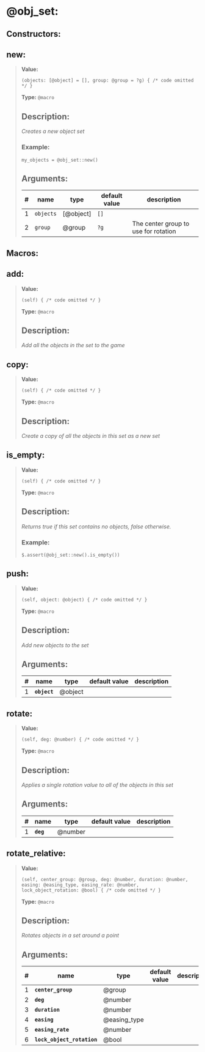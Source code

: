   
# **@obj_set**: 
 
## Constructors:

## **new**:

> **Value:** 
>```spwn
>(objects: [@object] = [], group: @group = ?g) { /* code omitted */ }
>``` 
>**Type:** `@macro` 
>## Description: 
> _Creates a new object set_
>### Example: 
>```spwn
> my_objects = @obj_set::new()
>```
>## Arguments:
>
>| # | name | type | default value | description |
>| - | ---- | ---- | ------------- | ----------- |
>| 1 | `objects` | [@object] | `[]` | |
>| 2 | `group` | @group | `?g` |The center group to use for rotation |
>

## Macros:

## **add**:

> **Value:** 
>```spwn
>(self) { /* code omitted */ }
>``` 
>**Type:** `@macro` 
>## Description: 
> _Add all the objects in the set to the game_
>

## **copy**:

> **Value:** 
>```spwn
>(self) { /* code omitted */ }
>``` 
>**Type:** `@macro` 
>## Description: 
> _Create a copy of all the objects in this set as a new set_
>

## **is\_empty**:

> **Value:** 
>```spwn
>(self) { /* code omitted */ }
>``` 
>**Type:** `@macro` 
>## Description: 
> _Returns true if this set contains no objects, false otherwise._
>### Example: 
>```spwn
> $.assert(@obj_set::new().is_empty())
>```
>

## **push**:

> **Value:** 
>```spwn
>(self, object: @object) { /* code omitted */ }
>``` 
>**Type:** `@macro` 
>## Description: 
> _Add new objects to the set_
>## Arguments:
>
>| # | name | type | default value | description |
>| - | ---- | ---- | ------------- | ----------- |
>| 1 | **`object`** | @object | | |
>

## **rotate**:

> **Value:** 
>```spwn
>(self, deg: @number) { /* code omitted */ }
>``` 
>**Type:** `@macro` 
>## Description: 
> _Applies a single rotation value to all of the objects in this set_
>## Arguments:
>
>| # | name | type | default value | description |
>| - | ---- | ---- | ------------- | ----------- |
>| 1 | **`deg`** | @number | | |
>

## **rotate\_relative**:

> **Value:** 
>```spwn
>(self, center_group: @group, deg: @number, duration: @number, easing: @easing_type, easing_rate: @number, lock_object_rotation: @bool) { /* code omitted */ }
>``` 
>**Type:** `@macro` 
>## Description: 
> _Rotates objects in a set around a point_
>## Arguments:
>
>| # | name | type | default value | description |
>| - | ---- | ---- | ------------- | ----------- |
>| 1 | **`center_group`** | @group | | |
>| 2 | **`deg`** | @number | | |
>| 3 | **`duration`** | @number | | |
>| 4 | **`easing`** | @easing_type | | |
>| 5 | **`easing_rate`** | @number | | |
>| 6 | **`lock_object_rotation`** | @bool | | |
>
